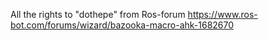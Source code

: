All the rights to "dothepe" from Ros-forum https://www.ros-bot.com/forums/wizard/bazooka-macro-ahk-1682670